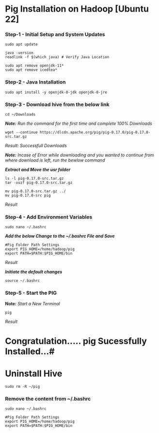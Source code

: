 # Pig Installation on Hadoop [Ubuntu 22] #

### Step-1 - Initial Setup and System Updates ###
```
sudo apt update
```
```
java -version
readlink -f $(which java) # Verify Java Location

sudo apt remove openjdk-11*
sudo apt remove icedtea*
```

### Step-2 - Java Installation ###
```
sudo apt install -y openjdk-8-jdk openjdk-8-jre
```

### Step-3 - Download hive from the below link ###
```
cd ~/Downloads
```

_**Note:** Run the command for the first time and complete 100% Downloads_
```
wget --continue https://dlcdn.apache.org/pig/pig-0.17.0/pig-0.17.0-src.tar.gz

```
_Result: Successfull Downloads_


_**Note:** Incase of Error while downloading and you wanted to continue from where download is left, run the bewlow command_


**_Extract and Move the usr folder_**
```
ls -l pig-0.17.0-src.tar.gz
tar -xvzf pig-0.17.0-src.tar.gz
```
```
mv pig-0.17.0-src.tar.gz ../
mv pig-0.17.0-src pig

```

_Result_


### Step-4 - Add Environment Variables ###
```
sudo nano ~/.bashrc
```
**_Add the below Change to the ~/.bashrc File and Save_**
```
#Pig Folder Path Settings
export PIG_HOME=/home/hadoop/pig
export PATH=$PATH:$PIG_HOME/bin
```
_Result_


**_Initiate the default changes_**
```
source ~/.bashrc
```

### Step-5 - Start the PIG ###
**Note:** _Start a New Terminal_
```
pig
```
_Result_

# Congratulation..... pig Sucessfully Installed...#

# Uninstall Hive #
```
sudo rm -R ~/pig
```

### Remove the content from ~/.bashrc ###
```
sudo nano ~/.bashrc
```
```
#Pig Folder Path Settings
export PIG_HOME=/home/hadoop/pig
export PATH=$PATH:$PIG_HOME/bin
```


